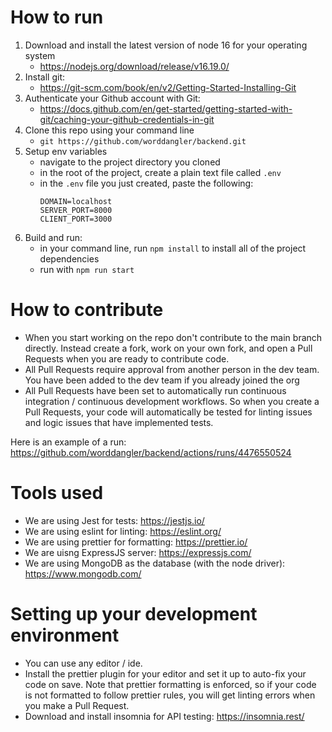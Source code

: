 # How to run

1. Download and install the latest version of node 16 for your operating system
   - https://nodejs.org/download/release/v16.19.0/
2. Install git:
   - https://git-scm.com/book/en/v2/Getting-Started-Installing-Git
3. Authenticate your Github account with Git:
   - https://docs.github.com/en/get-started/getting-started-with-git/caching-your-github-credentials-in-git
4. Clone this repo using your command line
   - `git https://github.com/worddangler/backend.git`
5. Setup env variables
   - navigate to the project directory you cloned
   - in the root of the project, create a plain text file called `.env`
   - in the `.env` file you just created, paste the following:
     ```
     DOMAIN=localhost
     SERVER_PORT=8000
     CLIENT_PORT=3000
     ```
6. Build and run:
   - in your command line, run `npm install` to install all of the project dependencies
   - run with `npm run start`

# How to contribute

- When you start working on the repo don't contribute to the main branch directly. Instead create a fork, work on your own fork, and open a Pull Requests when you are ready to contribute code.
- All Pull Requests require approval from another person in the dev team. You have been added to the dev team if you already joined the org
- All Pull Requests have been set to automatically run continuous integration / continuous development workflows. So when you create a Pull Requests, your code will automatically be tested for linting issues and logic issues that have implemented tests.

Here is an example of a run: https://github.com/worddangler/backend/actions/runs/4476550524

# Tools used

- We are using Jest for tests: https://jestjs.io/
- We are using eslint for linting: https://eslint.org/
- We are using prettier for formatting: https://prettier.io/
- We are uisng ExpressJS server: https://expressjs.com/
- We are using MongoDB as the database (with the node driver): https://www.mongodb.com/

# Setting up your development environment

- You can use any editor / ide.
- Install the prettier plugin for your editor and set it up to auto-fix your code on save. Note that prettier formatting is enforced, so if your code is not formatted to follow prettier rules, you will get linting errors when you make a Pull Request.
- Download and install insomnia for API testing: https://insomnia.rest/
